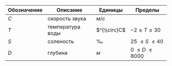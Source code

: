 Обозначение | Описание | Единицы | Пределы
--- | --- | --- | ---
$C$ | скорость звука | $м/с$
$T$ | температура воды | $^{\\circ}C$ | $-2 \le T \le 30$
$S$ | соленость | $‰$ | $25\ \le S\ \le 40$
$D$ | глубина | $м$ | $0\ \le D\ \le 8000$